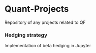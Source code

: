 # Quant-Projects

Repository of any projects related to QF

### Hedging strategy
Implementation of beta hedging in Jupyter
